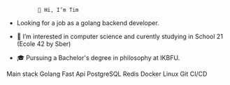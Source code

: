               👋 Hi, I’m Tim
- Looking for a job as a golang backend developer.

- 👀 I’m interested in computer science and curently studying in School 21 (Ecole 42 by Sber)
- 🎓 Pursuing a Bachelor's degree in philosophy at IKBFU.

Main stack
Golang Fast Api PostgreSQL Redis Docker Linux Git CI/CD

<!---
CEhresmann/CEhresmann is a ✨ special ✨ repository because its `README.md` (this file) appears on your GitHub profile.
You can click the Preview link to take a look at your changes.
--->
